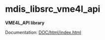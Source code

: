 # mdis_libsrc_vme4l_api

**VME4L_API library**

Documentation: [DOC/html/index.html](DOC/html/index.html)

